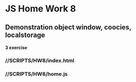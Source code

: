 # JS Home Work 8
## Demonstration object window, coocies, localstorage
#### 3 exercise

### //SCRIPTS/HW8/index.html
### //SCRIPTS/HW8/home.js

